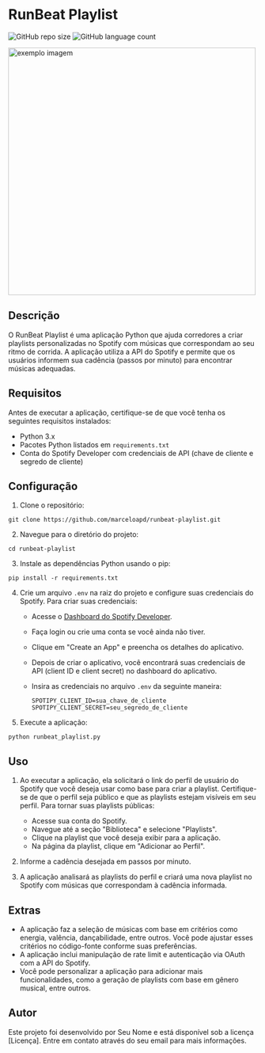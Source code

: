 # RunBeat Playlist

![GitHub repo size](https://img.shields.io/github/repo-size/marceloapd/runbeat-playlist?style=for-the-badge)
![GitHub language count](https://img.shields.io/github/languages/count/marceloapd/runbeat-playlist?style=for-the-badge)

<img src="https://i.pinimg.com/originals/e6/ef/60/e6ef60252e1a13ba001279c54f868ce0.gif" style="width:500px" alt="exemplo imagem">

## Descrição

O RunBeat Playlist é uma aplicação Python que ajuda corredores a criar playlists personalizadas no Spotify com músicas que correspondam ao seu ritmo de corrida. A aplicação utiliza a API do Spotify e permite que os usuários informem sua cadência (passos por minuto) para encontrar músicas adequadas.

## Requisitos

Antes de executar a aplicação, certifique-se de que você tenha os seguintes requisitos instalados:

- Python 3.x
- Pacotes Python listados em `requirements.txt`
- Conta do Spotify Developer com credenciais de API (chave de cliente e segredo de cliente)

## Configuração

1. Clone o repositório:

```
git clone https://github.com/marceloapd/runbeat-playlist.git
```

2. Navegue para o diretório do projeto:

```
cd runbeat-playlist
```

3. Instale as dependências Python usando o pip:

```
pip install -r requirements.txt
```

4. Crie um arquivo `.env` na raiz do projeto e configure suas credenciais do Spotify. Para criar suas credenciais:

   - Acesse o [Dashboard do Spotify Developer](https://developer.spotify.com/dashboard/).
   - Faça login ou crie uma conta se você ainda não tiver.
   - Clique em "Create an App" e preencha os detalhes do aplicativo.
   - Depois de criar o aplicativo, você encontrará suas credenciais de API (client ID e client secret) no dashboard do aplicativo.
   - Insira as credenciais no arquivo `.env` da seguinte maneira:

     ```
     SPOTIPY_CLIENT_ID=sua_chave_de_cliente
     SPOTIPY_CLIENT_SECRET=seu_segredo_de_cliente
     ```

5. Execute a aplicação:

```
python runbeat_playlist.py
```

## Uso

1. Ao executar a aplicação, ela solicitará o link do perfil de usuário do Spotify que você deseja usar como base para criar a playlist. Certifique-se de que o perfil seja público e que as playlists estejam visíveis em seu perfil. Para tornar suas playlists públicas:

   - Acesse sua conta do Spotify.
   - Navegue até a seção "Biblioteca" e selecione "Playlists".
   - Clique na playlist que você deseja exibir para a aplicação.
   - Na página da playlist, clique em "Adicionar ao Perfil".

2. Informe a cadência desejada em passos por minuto.
3. A aplicação analisará as playlists do perfil e criará uma nova playlist no Spotify com músicas que correspondam à cadência informada.

## Extras

- A aplicação faz a seleção de músicas com base em critérios como energia, valência, dançabilidade, entre outros. Você pode ajustar esses critérios no código-fonte conforme suas preferências.
- A aplicação inclui manipulação de rate limit e autenticação via OAuth com a API do Spotify.
- Você pode personalizar a aplicação para adicionar mais funcionalidades, como a geração de playlists com base em gênero musical, entre outros.

## Autor

Este projeto foi desenvolvido por Seu Nome e está disponível sob a licença [Licença]. Entre em contato através do seu email para mais informações.
